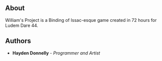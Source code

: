 ## About

William's Project is a Binding of Issac-esque game created in 72 hours for Ludem Dare 44.

## Authors

* **Hayden Donnelly** - *Programmer and Artist*
